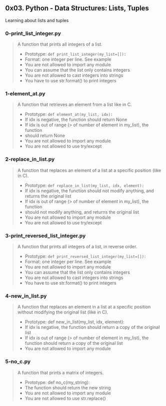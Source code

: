 ## 0x03. Python - Data Structures: Lists, Tuples

Learning about lists and tuples

### 0-print_list_integer.py
> A function that prints all integers of a list.
> * Prototype: `def print_list_integer(my_list=[]):`
> * Format: one integer per line. See example
> * You are not allowed to import any module
> * You can assume that the list only contains integers
> * You are not allowed to cast integers into strings
> * You have to use str.format() to print integers


### 1-element_at.py
> A function that retrieves an element from a list like in C.
> * Prototype: `def element_at(my_list, idx):`
> * If idx is negative, the function should return None
> * If idx is out of range (> of number of element in my_list), the function
> * should return None
> * You are not allowed to import any module
> * You are not allowed to use try/except


### 2-replace_in_list.py
> A function that replaces an element of a list at a specific position (like in
> C).
> * Prototype: `def replace_in_list(my_list, idx, element):`
> * If idx is negative, the function should not modify anything, and returns
> the original list
> * If idx is out of range (> of number of element in my_list), the function
> * should not modify anything, and returns the original list
> * You are not allowed to import any module
> * You are not allowed to use try/except


### 3-print_reversed_list_integer.py
> A function that prints all integers of a list, in reverse order.
> * Prototype: `def print_reversed_list_integer(my_list=[]):`
> * Format: one integer per line. See example
> * You are not allowed to import any module
> * You can assume that the list only contains integers
> * You are not allowed to cast integers into strings
> * You have to use str.format() to print integers


### 4-new_in_list.py
> A function that replaces an element in a list at a specific position without
> modifying the original list (like in C).
> * Prototype: def new_in_list(my_list, idx, element):
> * If idx is negative, the function should return a copy of the original list
> * If idx is out of range (> of number of element in my_list), the function
> should return a copy of the original list
> * You are not allowed to import any module


### 5-no_c.py
> A function that prints a matrix of integers.
> * Prototype: def no_c(my_string):
> * The function should return the new string
> * You are not allowed to import any module
> * You are not allowed to use str.replace()
